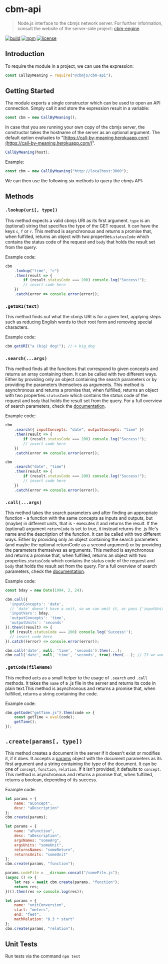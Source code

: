# cbm-api

> Node.js interface to the cbmjs network server. For further information, consult the website of the server-side project: [cbm-engine](https://github.com/cbmjs/cbm-engine).

[![build](https://img.shields.io/github/workflow/status/cbmjs/cbm-api/ci?style=for-the-badge&logo=github&label=)](https://github.com/cbmjs/cbm-api/actions) [![npm](https://img.shields.io/npm/v/@cbmjs/cbm-api.svg?style=for-the-badge)](https://www.npmjs.com/package/cbmjs/cbm-api) [![license](https://img.shields.io/github/license/cbmjs/cbm-api.svg?style=for-the-badge)](https://github.com/cbmjs/cbm-api/blob/master/LICENSE)

## Introduction

To require the module in a project, we can use the expression:

```javascript
const CallByMeaning = require("@cbmjs/cbm-api");
```

## Getting Started

The module exports a single constructor which can be used to open an API connection. Simply call it and store the expression result in a variable:

```javascript
const cbm = new CallByMeaning();
```

In case that you are running your own copy of the cbmjs server, the constructor takes the hostname of the server as an optional argument. The default option evaluates to "[https://call-by-meaning.herokuapp.com](https://call-by-meaning.herokuapp.com/)".

```javascript
CallByMeaning(host);
```

Example:

```javascript
const cbm = new CallByMeaning("http://localhost:3000");
```

We can then use the following six methods to query the cbmjs API:

## Methods

### `.lookup(uri[, type])`

This method expects a valid cbmjs URI as its first argument.
`type` is an (optional) string that specifies the type of the GET request. It can have the keys `c`, `f` or `r`. This method is asynchronous and returns a promise that, when fulfilled, returns an object with two properties.`statusCode` which contains the status code of the request and `body` that holds the result set from the query.

Example code:

```javascript
cbm
	.lookup("time", "c")
	.then(result => {
		if (result.statusCode === 200) console.log("Success!");
		// insert code here
	})
	.catch(error => console.error(error));
```

### `.getURI(text)`

This method finds out what the cbmjs URI is for a given text, applying steps such as reducing English words to their root form and removing special characters.

Example code:

```javascript
cbm.getURI("a (big) dog!"); //-> big_dog
```

### `.search(...args)`

This method finds all the functions that correspond to given concepts and returns an array containing them. It can be called with two different ways. Either by providing only an object containing the search parameters or by providing the parameters themselves as arguments. This method is asynchronous and returns a promise that, when fulfilled, returns an object with two properties.`statusCode` which contains the status code of the request and `body` that holds the result set from the query. For a full overview of search parameters, check the [documentation](https://github.com/cbmjs/cbm-engine/blob/master/docs/GETBYMEANING.md).

Example code:

```javascript
cbm
	.search({ inputConcepts: "date", outputConcepts: "time" })
	.then(result => {
		if (result.statusCode === 200) console.log("Success!");
		// insert code here
	})
	.catch(error => console.error(error));

cbm
	.search("date", "time")
	.then(result => {
		if (result.statusCode === 200) console.log("Success!");
		// insert code here
	})
	.catch(error => console.error(error));
```

### `.call(...args)`

This method takes the search parameters and after finding an appropriate function - a function with the same concepts as inputs and outputs, but (maybe) in different units, that is - executes it and returns the result. If the (optional) argument `returnCode` is set to true, it instead returns the .js file's name and the description of the function. It can be called with two different ways. Either by providing only an object containing the search parameters (and maybe the optional returnCode as a second argument) or by providing the parameters themselves as arguments. This method is asynchronous and returns a promise that, when fulfilled, returns an object with two properties.`statusCode` which contains the status code of the request and `body` that holds the result set from the query. For a full overview of search parameters, check the [documentation](https://github.com/cbmjs/cbm-engine/blob/master/docs/CALLBYMEANING.md).

Example code:

```javascript
const bday = new Date(1994, 2, 24);

cbm.call({
  'inputConcepts': 'date',
  // 'date' doesn't have a unit, so we can omit it, or pass {'inputUnits': null} or {'inputUnits': []} or {'inputUnits: '-'} or {'inputUnits': 'date'}
  'inputVars': bday,
  'outputConcepts': 'time',
  'outputUnits': 'seconds'
}).then((result) => {
  if (result.statusCode === 200) console.log('Success!');
  // insert code here
}).catch((error) => console.error(error));

cbm.call('date', null, 'time', 'seconds').then(...);
cbm.call('date', null, 'time', 'seconds', true).then(...); // If we want the source code
```

### `.getCode(fileName)`

This method acts as a small helper to the usage of `.search` and `.call` methods. It takes the `name` of a .js file in the server and returns its code in plain text.This method is asynchronous and returns a promise that, when fulfilled, returns a string containing the code.

Example code:

```javascript
cbm.getCode("getTime.js").then(code => {
	const getTime = eval(code);
	getTime();
});
```

## `.create(params[, type])`

This method creates a document in the server if it doesn't exist or modifies it, if it does. It accepts a [params](https://github.com/cbmjs/cbm-engine/blob/master/docs/MODELS.md) object with the document parameters as its first argument and a string containing the type of the document. It can be one of `concept`, `function`, `relation`. If it isn't provided, it defaults to `concept`. This method is asynchronous and returns a promise that, when fulfilled, returns a boolean, depending of its success.

Example code:

```javascript
let params = {
	name: "aConcept",
	desc: "aDescription"
};
cbm.create(params);
```

```javascript
let params = {
	name: "aFunction",
	desc: "aDescription",
	argsNames: "someArg",
	argsUnits: "someUnit",
	returnsNames: "someReturn",
	returnsUnits: "someUnit"
};
cbm.create(params, "function");

params.codeFile = __dirname.concat("/someFile.js");
(async () => {
	let res = await cbm.create(params, "function");
	return res;
})().then(res => console.log(res));
```

```javascript
let params = {
	name: "unitConversion",
	start: "meters",
	end: "feet",
	mathRelation: "0.3 * start"
};
cbm.create(params, "relation");
```

## Unit Tests

Run tests via the command `npm test`
